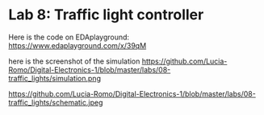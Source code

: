 # Lab 8: Traffic light controller


Here is the code on EDAplayground:
https://www.edaplayground.com/x/39qM

here is the screenshot of the simulation
https://github.com/Lucia-Romo/Digital-Electronics-1/blob/master/labs/08-traffic_lights/simulation.png

https://github.com/Lucia-Romo/Digital-Electronics-1/blob/master/labs/08-traffic_lights/schematic.jpeg

